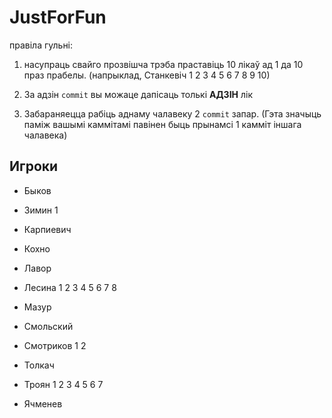 ﻿
JustForFun
==========
правіла гульні:

1. насупраць свайго прозвішча трэба праставіць 10 лікаў ад 1 да 10 праз прабелы.
(напрыклад, Станкевіч 1 2 3 4 5 6 7 8 9 10)

2. За адзін `commit` вы можаце дапісаць толькі __АДЗІН__ лік

3. Забараняецца рабіць аднаму чалавеку 2 `commit` запар. (Гэта значыць паміж вашымі каммітамі павінен быць прынамсі 1 камміт іншага чалавека)


## Игроки

* Быков

* Зимин 1

* Карпиевич

* Кохно

* Лавор

* Лесина 1 2 3 4 5 6 7 8

* Мазур

* Смольский

* Смотриков 1 2

* Толкач

* Троян 1 2 3 4 5 6 7

* Ячменев
